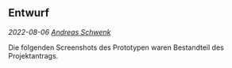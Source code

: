 ## Entwurf
*2022-08-06 [Andreas Schwenk](https://www.th-koeln.de/personen/andreas.schwenk/)*

Die folgenden Screenshots des Prototypen waren Bestandteil des Projektantrags.
